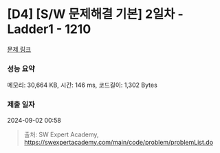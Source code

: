 # [D4] [S/W 문제해결 기본] 2일차 - Ladder1 - 1210 

[문제 링크](https://swexpertacademy.com/main/code/problem/problemDetail.do?contestProbId=AV14ABYKADACFAYh) 

### 성능 요약

메모리: 30,664 KB, 시간: 146 ms, 코드길이: 1,302 Bytes

### 제출 일자

2024-09-02 00:58



> 출처: SW Expert Academy, https://swexpertacademy.com/main/code/problem/problemList.do